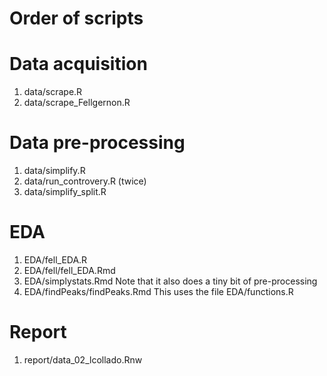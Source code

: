 Order of scripts
================

# Data acquisition

1. data/scrape.R
2. data/scrape_Fellgernon.R

# Data pre-processing

1. data/simplify.R
2. data/run_controvery.R (twice)
3. data/simplify_split.R

# EDA

1. EDA/fell_EDA.R
2. EDA/fell/fell_EDA.Rmd
3. EDA/simplystats.Rmd Note that it also does a tiny bit of pre-processing
4. EDA/findPeaks/findPeaks.Rmd This uses the file EDA/functions.R

# Report

1. report/data_02_lcollado.Rnw
